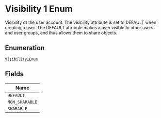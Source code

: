 
# Visibility 1 Enum

Visibility of the user account. The visibility attribute is set to DEFAULT when creating a user. The DEFAULT attribute makes a user visible to other users and user groups, and thus allows them to share objects.

## Enumeration

`Visibility1Enum`

## Fields

| Name |
|  --- |
| `DEFAULT` |
| `NON_SHARABLE` |
| `SHARABLE` |

